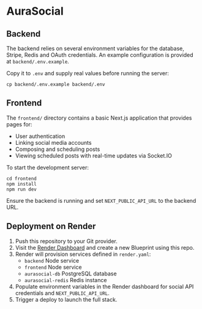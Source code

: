 # AuraSocial

## Backend

The backend relies on several environment variables for the database, Stripe, Redis and OAuth credentials. An example configuration is provided at `backend/.env.example`.

Copy it to `.env` and supply real values before running the server:

```
cp backend/.env.example backend/.env
```

## Frontend

The `frontend/` directory contains a basic Next.js application that provides pages for:

- User authentication
- Linking social media accounts
- Composing and scheduling posts
- Viewing scheduled posts with real-time updates via Socket.IO

To start the development server:

```
cd frontend
npm install
npm run dev
```

Ensure the backend is running and set `NEXT_PUBLIC_API_URL` to the backend URL.

## Deployment on Render

1. Push this repository to your Git provider.
2. Visit the [Render Dashboard](https://dashboard.render.com) and create a new Blueprint using this repo.
3. Render will provision services defined in `render.yaml`:
   - `backend` Node service
   - `frontend` Node service
   - `aurasocial-db` PostgreSQL database
   - `aurasocial-redis` Redis instance
4. Populate environment variables in the Render dashboard for social API credentials and `NEXT_PUBLIC_API_URL`.
5. Trigger a deploy to launch the full stack.

